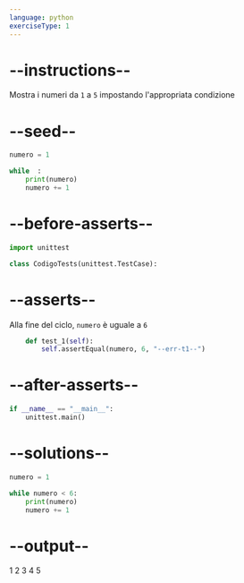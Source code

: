 ```yaml
---
language: python
exerciseType: 1
---
```


# --instructions--

Mostra i numeri da `1` a `5` impostando l'appropriata condizione

# --seed--

```python
numero = 1

while  :
    print(numero)
    numero += 1
```

# --before-asserts--

```python
import unittest

class CodigoTests(unittest.TestCase):
```

# --asserts--

Alla fine del ciclo, `numero` è uguale a `6` 

```python
    def test_1(self):
        self.assertEqual(numero, 6, "--err-t1--")
```

# --after-asserts--

```python
if __name__ == "__main__":
    unittest.main()
```

# --solutions--

```python
numero = 1

while numero < 6:
    print(numero)
    numero += 1
```

# --output--

1
2
3
4
5
